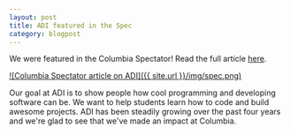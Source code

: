 ```yaml
---
layout: post
title: ADI featured in the Spec
category: blogpost
---
```


We were featured in the Columbia Spectator! Read the full article [here](http://www.columbiaspectator.com/2013/10/10/application-development-initiative-expands-campus-presence-outreach).

[![Columbia Spectator article on ADI]({{ site.url }}/img/spec.png)](http://www.columbiaspectator.com/2013/10/10/application-development-initiative-expands-campus-presence-outreach)

Our goal at ADI is to show people how cool programming and developing software can be. We want to help students learn how to code and build awesome projects. ADI has been steadily growing over the past four years and we're glad to see that we've made an impact at Columbia.

